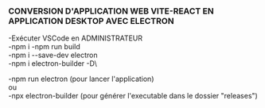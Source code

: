 ### CONVERSION D'APPLICATION WEB VITE-REACT EN APPLICATION DESKTOP AVEC ELECTRON ###

-Exécuter VSCode en ADMINISTRATEUR\
-npm i
-npm run build\
-npm i --save-dev electron\
-npm i electron-builder -D\

-npm run electron (pour lancer l'application)\
ou\
-npx electron-builder (pour générer l'executable dans le dossier "releases")
